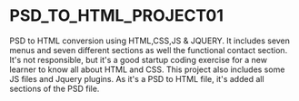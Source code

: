 # PSD_TO_HTML_PROJECT01
PSD to HTML conversion using HTML,CSS,JS &amp; JQUERY. It includes seven menus and seven different sections as well the functional contact section. It's not responsible, but it's a good startup coding exercise for a new learner to know all about HTML and CSS. This project also includes some JS files and Jquery plugins. As it's a PSD to HTML file, it's added all sections of the PSD file.
